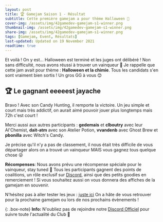```yaml
---
layout: post
title: 🏆 Gamejam Saison 1 - Résultat
subtitle: Cette première gamejam a pour thème Halloween 🎃
cover-img: /assets/img/42gamedev-gamejam-s1-winner.png
thumbnail-img: /assets/img/42gamedev-gamejam-s1-winner.png
share-img: /assets/img/42gamedev-gamejam-s1-winner.png
tags: [Gamejam, Event, Résultats]
last-updated: Updated on 19 November 2021
readtime: true
---
```


Et voilà ! On y est... Halloween est terminé et les juges ont délibéré !
Non sans difficulté, nous avons réussi à trouver un vainqueur 🎉
Je rappelle que cette jam avait pour thème : **Halloween et la chimie**.
Tous les candidats s'en sont vraiment bien sortis ! Un gros GG à vous 😊


## 🏆 Le gagnant eeeeest **jayache**
Bravo ! Avec son Candy Hunting, il remporte la victoire. Un jeu simple et court mais très addictif, on aurait aimé pouvoir jouer plus longtemps mais 72h c'est court !

Merci aussi aux autres participants : **gedemais** et **clboutry** avec leur Al'Chemist, **dait-atm** avec son Atelier Potion, **vvandenb** avec Ghost Brew et **pbonilla** avec Witch's Candy.

Je précise qu'il n'y a pas de classement, il nous était très difficile de vous départager alors on a trouvé un vainqueur MAIS vous gagnez tous quelque chose 😜

**Récompenses**:
Nous avons prévu une récompense spéciale pour le vainqueur, stay tuned 👀
Tous les participants gagnent des points de coalitions, un rôle exclusif sur [Discord](https://discord.gg/w9KPeC5uYa), ainsi que des petits goodies en remerciement ! Si vous souhaitez aussi on vous donnera des affiches de la gamejam en souvenir.

N'hésitez pas à aller tester les jeux : [juste ici](https://itch.io/jam/42gamedev-s1)
On a hâte de vous retrouver pour la prochaine gamejam ou lors de nos prochains évènements !

{: .box-note}
**Info:** N'oubliez pas de rejoindre notre [Discord Officiel](https://discord.gg/w9KPeC5uYa) pour suivre toute l'actualité du Club 🎉
